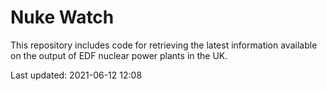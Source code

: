 # Nuke Watch

This repository includes code for retrieving the latest information available on the output of EDF nuclear power plants in the UK.

Last updated: 2021-06-12 12:08